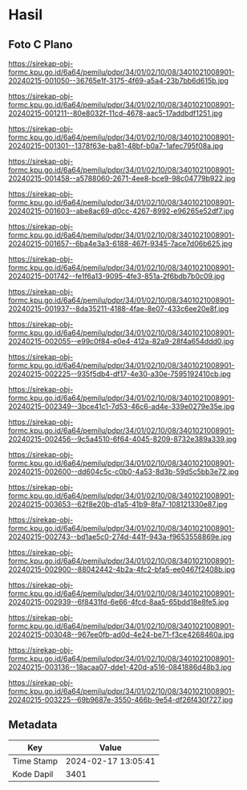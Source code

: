 # Hasil

## Foto C Plano

https://sirekap-obj-formc.kpu.go.id/6a64/pemilu/pdpr/34/01/02/10/08/3401021008901-20240215-001050--36765e1f-3175-4f69-a5a4-23b7bb6d615b.jpg

https://sirekap-obj-formc.kpu.go.id/6a64/pemilu/pdpr/34/01/02/10/08/3401021008901-20240215-001211--80e8032f-11cd-4678-aac5-17addbdf1251.jpg

https://sirekap-obj-formc.kpu.go.id/6a64/pemilu/pdpr/34/01/02/10/08/3401021008901-20240215-001301--1378f63e-ba81-48bf-b0a7-1afec795f08a.jpg

https://sirekap-obj-formc.kpu.go.id/6a64/pemilu/pdpr/34/01/02/10/08/3401021008901-20240215-001458--a5788060-2671-4ee8-bce9-98c04779b922.jpg

https://sirekap-obj-formc.kpu.go.id/6a64/pemilu/pdpr/34/01/02/10/08/3401021008901-20240215-001603--abe8ac69-d0cc-4267-8992-e96265e52df7.jpg

https://sirekap-obj-formc.kpu.go.id/6a64/pemilu/pdpr/34/01/02/10/08/3401021008901-20240215-001657--6ba4e3a3-6188-467f-9345-7ace7d06b625.jpg

https://sirekap-obj-formc.kpu.go.id/6a64/pemilu/pdpr/34/01/02/10/08/3401021008901-20240215-001742--fe1f6a13-9095-4fe3-851a-2f6bdb7b0c09.jpg

https://sirekap-obj-formc.kpu.go.id/6a64/pemilu/pdpr/34/01/02/10/08/3401021008901-20240215-001937--8da35211-4188-4fae-8e07-433c6ee20e8f.jpg

https://sirekap-obj-formc.kpu.go.id/6a64/pemilu/pdpr/34/01/02/10/08/3401021008901-20240215-002055--e99c0f84-e0e4-412a-82a9-28f4a654ddd0.jpg

https://sirekap-obj-formc.kpu.go.id/6a64/pemilu/pdpr/34/01/02/10/08/3401021008901-20240215-002225--935f5db4-df17-4e30-a30e-7595192410cb.jpg

https://sirekap-obj-formc.kpu.go.id/6a64/pemilu/pdpr/34/01/02/10/08/3401021008901-20240215-002349--3bce41c1-7d53-46c6-ad4e-339e0279e35e.jpg

https://sirekap-obj-formc.kpu.go.id/6a64/pemilu/pdpr/34/01/02/10/08/3401021008901-20240215-002456--9c5a4510-6f64-4045-8209-8732e389a339.jpg

https://sirekap-obj-formc.kpu.go.id/6a64/pemilu/pdpr/34/01/02/10/08/3401021008901-20240215-002600--dd604c5c-c0b0-4a53-8d3b-59d5c5bb3e72.jpg

https://sirekap-obj-formc.kpu.go.id/6a64/pemilu/pdpr/34/01/02/10/08/3401021008901-20240215-003653--62f8e20b-d1a5-41b9-8fa7-108121330e87.jpg

https://sirekap-obj-formc.kpu.go.id/6a64/pemilu/pdpr/34/01/02/10/08/3401021008901-20240215-002743--bd1ae5c0-274d-441f-943a-f9653558869e.jpg

https://sirekap-obj-formc.kpu.go.id/6a64/pemilu/pdpr/34/01/02/10/08/3401021008901-20240215-002900--88042442-4b2a-4fc2-bfa5-ee0467f2408b.jpg

https://sirekap-obj-formc.kpu.go.id/6a64/pemilu/pdpr/34/01/02/10/08/3401021008901-20240215-002939--6f8431fd-6e66-4fcd-8aa5-65bdd18e8fe5.jpg

https://sirekap-obj-formc.kpu.go.id/6a64/pemilu/pdpr/34/01/02/10/08/3401021008901-20240215-003048--967ee0fb-ad0d-4e24-be71-f3ce4268460a.jpg

https://sirekap-obj-formc.kpu.go.id/6a64/pemilu/pdpr/34/01/02/10/08/3401021008901-20240215-003136--18acaa07-dde1-420d-a516-0841886d48b3.jpg

https://sirekap-obj-formc.kpu.go.id/6a64/pemilu/pdpr/34/01/02/10/08/3401021008901-20240215-003225--69b9687e-3550-466b-9e54-df26f430f727.jpg


## Metadata

| Key        | Value               |
| ---------- | ------------------- |
| Time Stamp | 2024-02-17 13:05:41 |
| Kode Dapil | 3401                |



